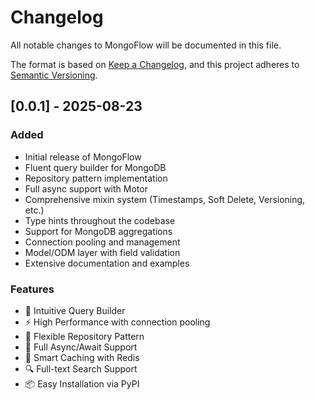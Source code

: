 # Changelog

All notable changes to MongoFlow will be documented in this file.

The format is based on [Keep a Changelog](https://keepachangelog.com/en/1.0.0/),
and this project adheres to [Semantic Versioning](https://semver.org/spec/v2.0.0.html).

## [0.0.1] - 2025-08-23

### Added
- Initial release of MongoFlow
- Fluent query builder for MongoDB
- Repository pattern implementation
- Full async support with Motor
- Comprehensive mixin system (Timestamps, Soft Delete, Versioning, etc.)
- Type hints throughout the codebase
- Support for MongoDB aggregations
- Connection pooling and management
- Model/ODM layer with field validation
- Extensive documentation and examples

### Features
- 🎯 Intuitive Query Builder
- ⚡ High Performance with connection pooling
- 🔧 Flexible Repository Pattern
- 🚀 Full Async/Await Support
- 💾 Smart Caching with Redis
- 🔍 Full-text Search Support
- 📦 Easy Installation via PyPI
